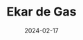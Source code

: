 ---
date: 2024-02-17
title: 'Ekar de Gas'
description: 'Ekar de Gas is a proudly Mexican e-commerce platform for home appliances'
image: '/images/content/projects/ekar-de-gas.png'
---